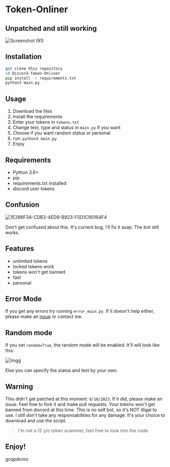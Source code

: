 # Token-Onliner

## Unpatched and still working

![Screenshot (91)](https://user-images.githubusercontent.com/69071809/184872137-1c7bcdde-954a-412a-a576-aecd7c536f70.png)

## Installation
```bash
git clone this repository
cd Discord-Token-Onliner
pip install -r requirements.txt
python3 main.py
```

## Usage
1. Download the files
2. Install the requirements
3. Enter your tokens in `tokens.txt`
4. Change text, type and status in `main.py` if you want
5. Choose if you want random status or personal
6. run: `python3 main.py`
7. Enjoy

## Requirements
- Python 3.6+
- pip
- requirements.txt installed
- discord user tokens


## Confusion
![1E286F3A-CDB3-4ED9-B923-F5D1C90164F4](https://user-images.githubusercontent.com/69071809/185761601-99d304b6-9d7b-4d30-84b6-6bebfdc03446.png)

Don't get confused about this. It's current bug, I'll fix it asap. The bot still works. 

## Features
- unlimited tokens
- locked tokens work
- tokens won't get banned
- fast
- personal

## Error Mode
If you get any errors try running `error_main.py`. If it doesn't help either, please make an [issue](https://github.com/ProtDos/Discord-Token-Onliner/issues/new) or contact me.


## Random mode
If you set `random=True`, the random mode will be enabled. It'll will look like this:

![imgg](https://user-images.githubusercontent.com/69071809/185407188-80f7d931-f3e2-4911-a38f-530a4926c158.png)

Else you can specify the status and text by your own.

## Warning
This didn't get patched at this moment: `8/10/2023`. If it did, please make an issue. Feel free to fork it and make pull requests. 
Your tokens won't get banned from discord at this time. 
This is no self bot, so it's NOT illigal to use. I still don't take any responsabilities for any damage. 
It's your choice to download and use the script. 
> I'm not a 12 y/o token scammer, feel free to look into the code.

## Enjoy!
gcqpdcroo